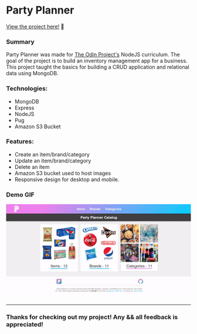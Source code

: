 # Party Planner

<p><a href="https://young-brook-21440.herokuapp.com/" target="_blank" rel="noopener noreferrer">View the project here!</a> 👀</p>


<h3>Summary</h3>
<p>Party Planner was made for <a href="https://www.theodinproject.com/paths/full-stack-javascript/courses/nodejs/lessons/inventory-application" target="_blank" rel="noopener noreferrer">The Odin Project's</a> NodeJS curriculum. The goal of the project is to build an inventory management app for a business. This project taught the basics for building a CRUD application and relational data using MongoDB.</p>

 <h3>Technologies:</h3>
  <ul>
  <li>MongoDB</li>
  <li>Express</li>
  <li>NodeJS</li>
  <li>Pug</li>
  <li>Amazon S3 Bucket</li>
 </ul>

 <h3>Features:</h3>
 <ul>
  <li>Create an item/brand/category</li>
  <li>Update an item/brand/category</li>
  <li>Delete an item</li>
  <li>Amazon S3 bucket used to host images</li>
  <li>Responsive design for desktop and mobile.</li>
 </ul>
 
<h3>Demo GIF</h3>

![](demo.gif)

 ---

<h3>Thanks for checking out my project! Any && all feedback is appreciated!</h3>
